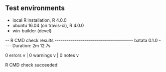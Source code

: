 ## Test environments
* local R installation, R 4.0.0
* ubuntu 16.04 (on travis-ci), R 4.0.0
* win-builder (devel)

  

-- R CMD check results --------------------------------------- batata 0.1.0 ----
Duration: 2m 12.7s

0 errors v | 0 warnings v | 0 notes v

R CMD check succeeded
